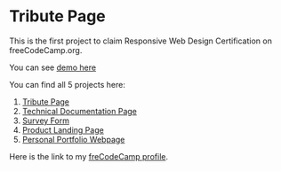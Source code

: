 # Tribute Page

This is the first project to claim Responsive Web Design Certification on freeCodeCamp.org.

You can see [demo here](https://codepen.io/Boltaeva/pen/dyyyBZp)

You can find all 5 projects here:

1. [Tribute Page](https://github.com/umida-boltaeva/Tribute-Page)
2. [Technical Documentation Page](https://github.com/umida-boltaeva/Technical-Documentation-Page)
3. [Survey Form](https://github.com/umida-boltaeva/Survey-Form)
4. [Product Landing Page](https://github.com/umida-boltaeva/Product-Landing-Page)
5. [Personal Portfolio Webpage](https://github.com/umida-boltaeva/umida-boltaeva.github.io)

Here is the link to my [freCodeCamp profile](https://www.freecodecamp.org/umida-boltaeva).
